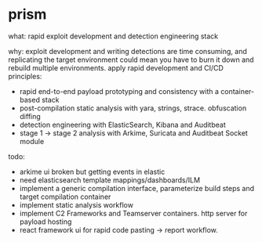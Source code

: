 # prism
what:
rapid exploit development and detection engineering stack
  
why:
 exploit development and writing detections are time consuming, and replicating the target environment could mean you have to burn it down and rebuild multiple environments. apply rapid development and CI/CD principles:
- rapid end-to-end payload prototyping and consistency with a container-based stack
- post-compilation static analysis with yara, strings, strace. obfuscation diffing
- detection engineering with ElasticSearch, Kibana and Auditbeat
- stage 1 -> stage 2 analysis with Arkime, Suricata and Auditbeat Socket module
  
todo:
- arkime ui broken but getting events in elastic
- need elasticsearch template mappings/dashboards/ILM
- implement a generic compilation interface, parameterize build steps and target compilation container
- implement static analysis workflow
- implement C2 Frameworks and Teamserver containers. http server for payload hosting
- react framework ui for rapid code pasting -> report workflow.